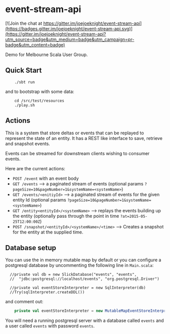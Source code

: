 # event-stream-api

[![Join the chat at https://gitter.im/joejoeknight/event-stream-api](https://badges.gitter.im/joejoeknight/event-stream-api.svg)](https://gitter.im/joejoeknight/event-stream-api?utm_source=badge&utm_medium=badge&utm_campaign=pr-badge&utm_content=badge)

Demo for Melbourne Scala User Group.

## Quick Start

```
    ./sbt run
```

and to bootstrap with some data:

```
    cd /src/test/resources
    ./play.sh
```

## Actions

This is a system that store deltas or events that can be replayed to represent the state of an entity.  It has a 
REST like interface to save, retrieve and snapshot events.
 
Events can be streamed for downstream clients wishing to consumer events.

Here are the current actions:

 - `POST /event` with an event body 
 - `GET /events` --> a paginated stream of events (optional params `?pageSize=10&pageNumber=1&systemName=<systemName>`)
 - `GET /events/<enitiyId>` --> a paginated stream of events for the given entity Id (optional params `?pageSize=10&pageNumber=1&systemName=<systemName>`)
 - `GET /entity<entityId>/<systemName>` --> replays the events building up the entity (optionally pass through the point in time `?at=2015-05-25T12:00:00Z`)
 - `POST /snapshot/<entityId>/<systemName>/<time>` --> Creates a snapshot for the entity at the supplied time.
 
 
## Database setup

You can use the in memory mutable map by default or you can configure a postgresql database by uncommenting the following line in
`Main.scala`:


```
  //private val db = new SlickDatabase("events", "events",
  //  "jdbc:postgresql://localhost/events", "org.postgresql.Driver")

  //private val eventStoreInterpreter = new SqlInterpreter(db)
  //Try(sqlInterpreter.createDDL())
```

and comment out:

```scala
    private val eventStoreInterpreter = new MutableMapEventStoreInterpreter()
```

You will need a running postgresql server with a database called `events` and a user called `events` with password
`events`.
